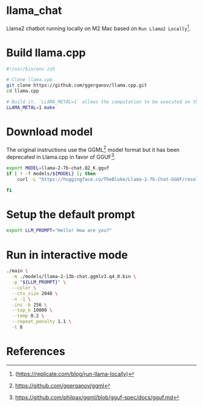 # llama_chat
Llama2 chatbot running locally on M2 Mac based on `Run Llama2 Locally`[^1].

# Build llama.cpp

```sh
#!/usr/bin/env zsh

# Clone llama.cpp
git clone https://github.com/ggerganov/llama.cpp.git
cd llama.cpp

# Build it. `LLAMA_METAL=1` allows the computation to be executed on the GPU
LLAMA_METAL=1 make
```

# Download model

The original instructions use the GGML[^2] model format but it has been deprecated in Llama.cpp in favor of GGUF[^3].

```sh
export MODEL=llama-2-7b-chat.Q2_K.gguf
if [ ! -f models/${MODEL} ]; then
    curl -L "https://huggingface.co/TheBloke/Llama-2-7b-Chat-GGUF/resolve/main/${MODEL}" -o models/${MODEL}

fi
```

# Setup the default prompt
```sh
export LLM_PROMPT="Hello! How are you?"
```

# Run in interactive mode
```sh
./main \
  -m ./models/llama-2-13b-chat.ggmlv3.q4_0.bin \
  -p "${LLM_PROMPT}" \
  --color \
  --ctx_size 2048 \
  -n -1 \
  -ins -b 256 \
  --top_k 10000 \
  --temp 0.2 \
  --repeat_penalty 1.1 \
  -t 8
```

# References

[^1]: (https://replicate.com/blog/run-llama-locally)
[^2]: https://github.com/ggerganov/ggml
[^3]: https://github.com/philpax/ggml/blob/gguf-spec/docs/gguf.md
